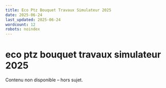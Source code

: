 ```yaml
---
title: Eco Ptz Bouquet Travaux Simulateur 2025
date: 2025-06-24
last_updated: 2025-06-24
wordcount: 12
robots: noindex
---
```


# eco ptz bouquet travaux simulateur 2025

Contenu non disponible – hors sujet.